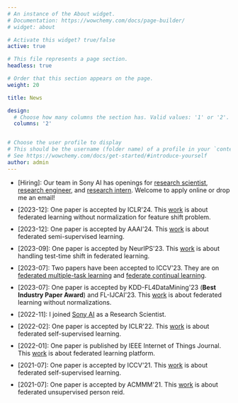 ```yaml
---
# An instance of the About widget.
# Documentation: https://wowchemy.com/docs/page-builder/
# widget: about

# Activate this widget? true/false
active: true

# This file represents a page section.
headless: true

# Order that this section appears on the page.
weight: 20

title: News

design:
  # Choose how many columns the section has. Valid values: '1' or '2'.
  columns: '2'


# Choose the user profile to display
# This should be the username (folder name) of a profile in your `content/authors/` folder.
# See https://wowchemy.com/docs/get-started/#introduce-yourself
author: admin
---
```

<ul class="news-ul">
  <li>[Hiring]: Our team in Sony AI has openings for 
    <a href="https://ai.sony/joinus/job-roles/research-scientist-privacy-preserving-machine-learning/">research scientist</a>, 
    <a href="https://ai.sony/joinus/job-roles/Research-Engineer-Privacy-Preserving-and-Secure-AI/">research engineer</a>, and <a href="https://ai.sony/joinus/job-roles/research-intern-privacy-preserving-machine-learning/">research intern</a>. Welcome to apply online or drop me an email!</li>
  <!-- <li>[2022]: I have defended my PhD Thesis on Toward a generic federated learning platform optimized for computer vision applications</li> -->
  <li>[2023-12]: One paper is accepted by ICLR'24. This <a href="publication/fedwon/">work</a> is about federated learning without normalization for feature shift problem.</li>
  <li>[2023-12]: One paper is accepted by AAAI'24. This <a href="publication/feddure/">work</a> is about federated semi-supervised learning.</li>
  <li>[2023-09]: One paper is accepted by NeurIPS'23. This <a href="publication/fedicon/">work</a> is about handling test-time shift in federated learning.</li>
  <li>[2023-07]: Two papers have been accepted to ICCV'23. They are on <a href="publication/mas/">federated multiple-task learning</a> and <a href="publication/fl-continual/">federate continual learning</a>.</li>
  <li>[2023-07]: One paper is accepted by KDD-FL4DataMining'23 (<span style="font-weight:bold">Best Industry Paper Award</span>) and FL-IJCAI'23. This <a href="https://weiming.me/publication/fedwon/">work</a> is about federated learning without normalizations.</li>
  <li>[2022-11]: I joined <a href="https://ai.sony/">Sony AI</a> as a Research Scientist.</li>
  <li>[2022-02]: One paper is accepted by ICLR'22. This <a href="https://weiming.me/publication/fedssl/">work</a> is about federated self-supervised learning.</li>
  <li>[2022-01]: One paper is published by IEEE Internet of Things Journal. This <a href="https://weiming.me/publication/easyfl/">work</a> is about federated learning platform.</li>
  <li>[2021-07]: One paper is accepted by ICCV'21. This <a href="https://weiming.me/publication/fedu/">work</a> is about federated self-supervised learning.</li>
  <li>[2021-07]: One paper is accepted by ACMMM'21. This <a href="https://weiming.me/publication/fedureid/">work</a> is about federated unsupervised person reid.</li>
  <!-- <li>[2020-07]: Our <a href="https://weiming.me/publication/fedreid/">work</a> on federated person reid has been accepted at ACMMM'20.</li> -->
</ul>
<style>
.news-ul li{margin-bottom: 10px;}
</style>

